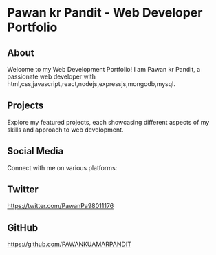
# Pawan kr Pandit - Web Developer Portfolio




## About
Welcome to my Web Development Portfolio! I am Pawan kr Pandit, a passionate web developer with html,css,javascript,react,nodejs,expressjs,mongodb,mysql.
## Projects
Explore my featured projects, each showcasing different aspects of my skills and approach to web development.



## Social Media
Connect with me on various platforms:
## Twitter
https://twitter.com/PawanPa98011176
## GitHub
https://github.com/PAWANKUAMARPANDIT
